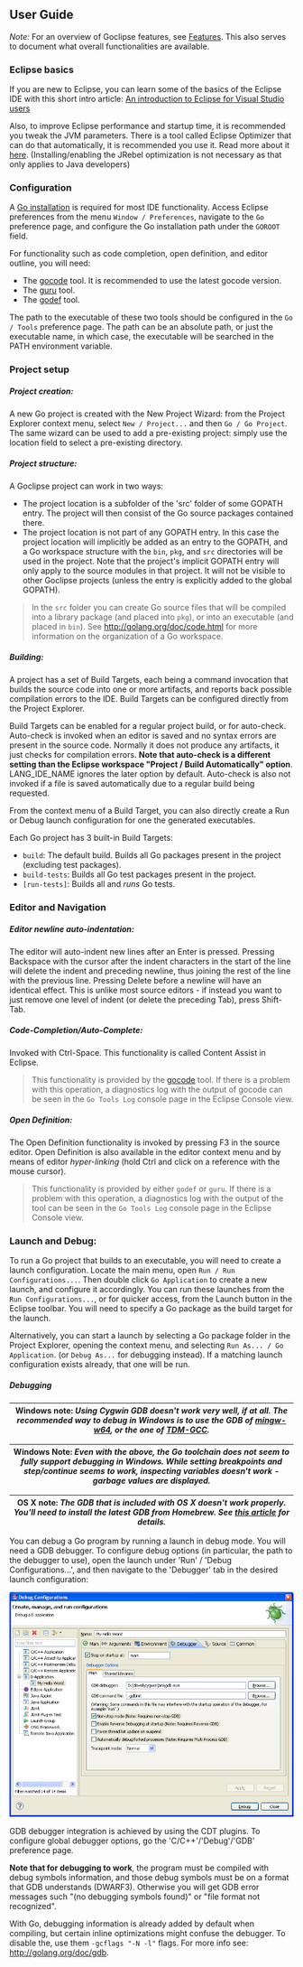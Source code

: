 ## User Guide

*Note:* For an overview of Goclipse features, see [Features](Features.md#ddt-features). This also serves to document 
what overall functionalities are available.


### Eclipse basics

If you are new to Eclipse, you can learn some of the basics of the Eclipse IDE with this short intro article: 
[An introduction to Eclipse for Visual Studio users
](http://www.ibm.com/developerworks/opensource/library/os-eclipse-visualstudio/)

Also, to improve Eclipse performance and startup time, it is recommended you tweak the JVM parameters. There is a tool called Eclipse Optimizer that can do that automatically, it is recommended you use it. Read more about it [here](http://www.infoq.com/news/2015/03/eclipse-optimizer). (Installing/enabling the JRebel optimization is not necessary as that only applies to Java developers)

### Configuration

A [Go installation](https://golang.org/doc/install) is required for most IDE functionality. Access Eclipse preferences from the menu `Window / Preferences`, navigate to the `Go` preference page, and configure the Go installation path under the `GOROOT` field. 

For functionality such as code completion, open definition, and editor outline, you will need:
 * The [gocode](https://github.com/nsf/gocode) tool. It is recommended to use the latest gocode version.
 * The [guru](https://godoc.org/golang.org/x/tools/cmd/guru) tool. 
 * The [godef](https://github.com/rogpeppe/godef) tool. 
 
The path to the executable of these two tools should be configured in the `Go / Tools` preference page. The path can be an absolute path, or just the executable name, in which case, the executable will be searched in the PATH environment variable.

### Project setup

##### Project creation:
A new Go project is created with the New Project Wizard: from the Project Explorer context menu, select `New / Project...` and then `Go / Go Project`. The same wizard can be used to add a pre-existing project: simply use the location field to select a pre-existing directory.

##### Project structure: 
A Goclipse project can work in two ways:
 * The project location is a subfolder of the 'src' folder of some GOPATH entry. The project will then consist of the Go source packages contained there.
 * The project location is not part of any GOPATH entry. In this case the project location will implicitly be added as an entry to the GOPATH, and a Go workspace structure with the `bin`, `pkg`, and `src` directories will be used in the project. Note that the project's implicit GOPATH entry will only apply to the source modules in that project. It will not be visible to other Goclipse projects (unless the entry is explicitly added to the global GOPATH).

 > In the `src` folder you can create Go source files that will be compiled into a library package (and placed into `pkg`), or into an executable (and placed in `bin`). See http://golang.org/doc/code.html for more information on the organization of a Go workspace.

##### Building:
A project has a set of Build Targets, each being a command invocation that builds the source code into one or more artifacts, and reports back possible compilation errors to the IDE. Build Targets can be configured directly from the Project Explorer. 

Build Targets can be enabled for a regular project build, or for auto-check. Auto-check is invoked when an editor is saved and no syntax errors are present in the source code. Normally it does not produce any artifacts, it just checks for compilation errors. **Note that auto-check is a different setting than the Eclipse workspace "Project / Build Automatically" option**. LANG_IDE_NAME ignores the later option by default. Auto-check is also not invoked if a file is saved automatically due to a regular build being requested. 

From the context menu of a Build Target, you can also directly create a Run or Debug launch configuration for one the generated executables. 

Each Go project has 3 built-in Build Targets:
 * `build`: The default build. Builds all Go packages present in the project (excluding test packages).
 * `build-tests`: Builds all Go test packages present in the project. 
 * `[run-tests]`: Builds all and *runs* Go tests.


### Editor and Navigation

##### Editor newline auto-indentation:
The editor will auto-indent new lines after an Enter is pressed. Pressing Backspace with the cursor after the indent characters in the start of the line will delete the indent and preceding newline, thus joining the rest of the line with the previous line. Pressing Delete before a newline will have an identical effect.
This is unlike most source editors - if instead you want to just remove one level of indent (or delete the preceding Tab), press Shift-Tab. 

##### Code-Completion/Auto-Complete:
Invoked with Ctrl-Space. This functionality is called Content Assist in Eclipse. 

> This functionality is provided by the [gocode](https://github.com/nsf/gocode) tool. If there is a problem with this operation, a diagnostics log with the output of gocode can be seen in the `Go Tools Log` console page in the Eclipse Console view.

##### Open Definition:
The Open Definition functionality is invoked by pressing F3 in the source editor. 
Open Definition is also available in the editor context menu and by means of editor *hyper-linking* 
(hold Ctrl and click on a reference with the mouse cursor). 

> This functionality is provided by either `godef` or `guru`. If there is a problem with this operation, a diagnostics log with the output of the tool can be seen in the `Go Tools Log` console page in the Eclipse Console view.

### Launch and Debug:
To run a Go project that builds to an executable, you will need to create a launch configuration. Locate the main menu, open `Run / Run Configurations...`. Then double click `Go Application` to create a new launch, and configure it accordingly. You can run these launches from the `Run Configurations...`, or for quicker access, from the Launch button in the Eclipse toolbar. You will need to specify a Go package as the build target for the launch.

Alternatively, you can start a launch by selecting a Go package folder in the Project Explorer, opening the context menu, and selecting `Run As... / Go Application`. (or `Debug As...` for debugging instead). If a matching launch configuration exists already, that one will be run.

##### Debugging

| **Windows note:** _Using Cygwin GDB doesn't work very well, if at all. The recommended way to debug in Windows is to use the GDB of [mingw-w64](http://mingw-w64.org/), or the one of [TDM-GCC](http://tdm-gcc.tdragon.net/)._ |
|----|

| **Windows Note:** _Even with the above, the Go toolchain does not seem to fully support debugging in Windows. While setting breakpoints and step/continue seems to work, inspecting variables doesn't work - garbage values are displayed._ |
|----|

| **OS X note:** _The GDB that is included with OS X doesn't work properly. You'll need to install the latest GDB from Homebrew. See [this article](http://ntraft.com/installing-gdb-on-os-x-mavericks/) for details._ |
|----|


You can debug a Go program by running a launch in debug mode. You will need a GDB debugger. To configure debug options (in particular, the path to the debugger to use), open the launch under 'Run' / 'Debug Configurations...', and then navigate to the 'Debugger' tab in the desired launch configuration:

<div align="center">
<a href="screenshots/UserGuide_DebuggerLaunchConfiguration.png?raw=true"><img src="screenshots/UserGuide_DebuggerLaunchConfiguration.png" /><a/> 
</div>

GDB debugger integration is achieved by using the CDT plugins. To configure global debugger options, go the 'C/C++'/'Debug'/'GDB' preference page.

**Note that for debugging to work**, the program must be compiled with debug symbols information, and those debug symbols must be on a format that GDB understands (DWARF3). Otherwise you will get GDB error messages such "(no debugging symbols found)" or "file format not recognized". 

With Go, debugging information is already added by default when compiling, but certain inline optimizations might confuse the debugger. To disable the, use them `-gcflags "-N -l"` flags. For more info see: http://golang.org/doc/gdb.

